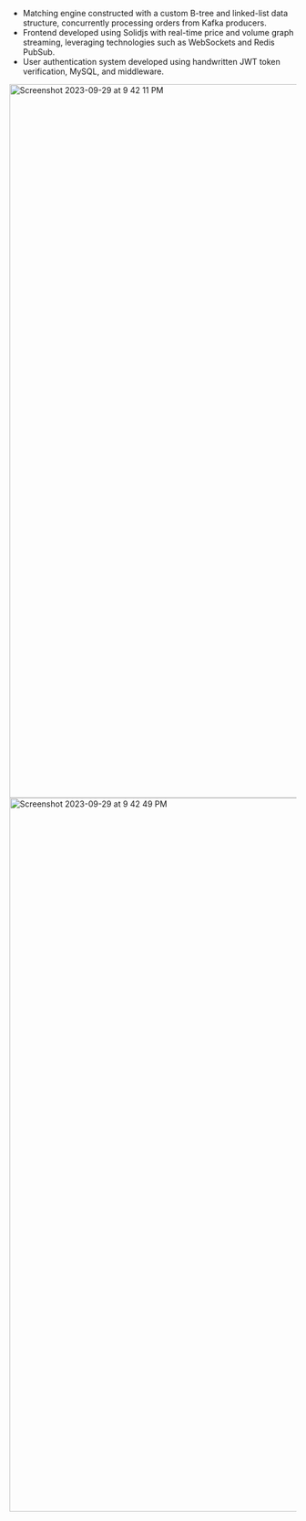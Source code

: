 - Matching engine constructed with a custom B-tree and linked-list data structure, concurrently processing orders from Kafka producers.
- Frontend developed using Solidjs with real-time price and volume graph streaming, leveraging technologies such as WebSockets and Redis PubSub.
- User authentication system developed using handwritten JWT token verification, MySQL, and middleware.

<img width="1250" alt="Screenshot 2023-09-29 at 9 42 11 PM" src="https://github.com/wry0313/exchange/assets/79772347/1497504b-efe9-4736-a175-bebd7f2bb5e4">
<img width="1250" alt="Screenshot 2023-09-29 at 9 42 49 PM" src="https://github.com/wry0313/exchange/assets/79772347/29983d5f-25e1-4fbd-87b9-5e817079c944">
